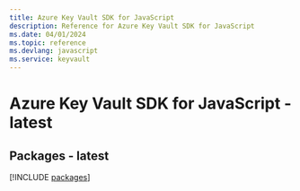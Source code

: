 ```yaml
---
title: Azure Key Vault SDK for JavaScript
description: Reference for Azure Key Vault SDK for JavaScript
ms.date: 04/01/2024
ms.topic: reference
ms.devlang: javascript
ms.service: keyvault
---
```

# Azure Key Vault SDK for JavaScript - latest
## Packages - latest
[!INCLUDE [packages](key-vault-index.md)]